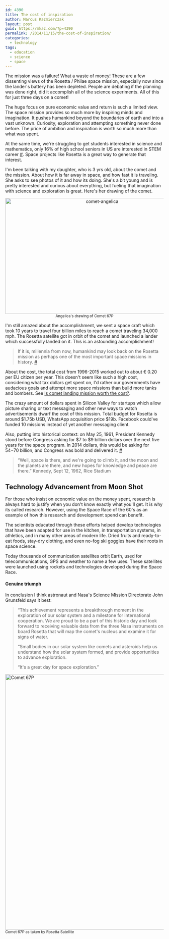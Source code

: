```yaml
---
id: 4390
title: The cost of inspiration
author: Marcus Kazmierczak
layout: post
guid: https://mkaz.com/?p=4390
permalink: /2014/11/15/the-cost-of-inspiration/
categories:
  - technology
tags:
  - education
  - science
  - space
---
```

The mission was a failure! What a waste of money! These are a few dissenting views of the Rosetta / Philae space mission, especially now since the lander's battery has been depleted. People are debating if the planning was done right, did it accomplish all of the science experiments. All of this for just three days on a comet!

The huge focus on pure economic value and return is such a limited view. The space mission provides so much more by inspiring minds and imagination. It pushes humankind beyond the boundaries of earth and into a vast unknown. Curiosity, exploration and attempting something never done before. The price of ambition and inspiration is worth so much more than what was spent.

At the same time, we're struggling to get students interested in science and mathematics, only 16% of high school seniors in US are interested in STEM career [#][1]. Space projects like Rosetta is a great way to generate that interest.

I'm been talking with my daughter, who is 3 yrs old, about the comet and the mission. About how it is far away in space, and how fast it is traveling. She asks to see photos of it and how its doing. She's a bit young and is pretty interested and curious about everything, but fueling that imagination with science and exploration is great. Here's her drawing of the comet.

<div align="center">
  <img src="https://mkaz.com/wp-content/uploads/2014/11/comet-angelica.jpg" alt="comet-angelica" width="600" height="367" class="size-full wp-image-4393" /><br /><small>Angelica's drawing of Comet 67P</small>
</div>



I'm still amazed about the accomplishment, we sent a space craft which took 10 years to travel four billion miles to reach a comet traveling 34,000 mph. The Rosetta satellite got in orbit of the comet and launched a lander which successfully landed on it. This is an astounding accomplishment!

> If it is, millennia from now, humankind may look back on the Rosetta mission as perhaps one of the most important space missions in history. [#][2] 

About the cost, the total cost from 1996-2015 worked out to about &euro; 0.20 per EU citizen per year. This doesn't seem like such a high cost, considering what tax dollars get spent on, I'd rather our governments have audacious goals and attempt more space missions than build more tanks and bombers. See [Is comet landing mission worth the cost?][3].

The crazy amount of dollars spent in Silicon Valley for startups which allow picture sharing or text messaging and other new ways to watch advertisements dwarf the cost of this mission. Total budget for Rosetta is around $1.75b USD, WhatsApp acquisition price $19b. Facebook could've funded 10 missions instead of yet another messaging client.

Also, putting into historical context: on May 25, 1961, President Kennedy stood before Congress asking for $7 to $9 billion dollars over the next five years for the space program. In 2014 dollars, this would be asking for $54-$70 billion, and Congress was bold and delivered it. [#][4]

> &#8220;Well, space is there, and we're going to climb it, and the moon and the planets are there, and new hopes for knowledge and peace are there.&#8221; Kennedy, Sept 12, 1962, Rice Stadium 

## Technology Advancement from Moon Shot

For those who insist on economic value on the money spent, research is always hard to justify when you don't know exactly what you'll get. It is why its called research. However, using the Space Race of the 60's as an example of how this research and development spend can benefit.

The scientists educated through these efforts helped develop technologies that have been adapted for use in the kitchen, in transportation systems, in athletics, and in many other areas of modern life. Dried fruits and ready-to-eat foods, stay-dry clothing, and even no-fog ski goggles have their roots in space science.

Today thousands of communication satellites orbit Earth, used for telecommunications, GPS and weather to name a few uses. These satellites were launched using rockets and technologies developed during the Space Race.

#### Genuine triumph

In conclusion I think astronaut and Nasa's Science Mission Directorate John Grunsfeld says it best:

> &#8220;This achievement represents a breakthrough moment in the exploration of our solar system and a milestone for international cooperation. We are proud to be a part of this historic day and look forward to receiving valuable data from the three Nasa instruments on board Rosetta that will map the comet's nucleus and examine it for signs of water.
> 
> &#8220;Small bodies in our solar system like comets and asteroids help us understand how the solar system formed, and provide opportunities to advance exploration.
> 
> &#8220;It's a great day for space exploration.&#8221; 



<div>
  <img src="https://mkaz.com/wp-content/uploads/2014/11/comet679-wikipedia.jpg" alt="Comet 67P" width="1024" height="810" class="aligncenter size-full wp-image-4392" /> <small> Comet 67P as taken by Rosetta Satellite </small>
</div>

 [1]: http://www.ed.gov/stem
 [2]: http://www.digitaltrends.com/cool-tech/another-giant-step-rosetta-lander-reaches-surface-comet-67p/
 [3]: http://www.bbc.com/news/science-environment-30038871
 [4]: http://www.space.com/11772-president-kennedy-historic-speech-moon-space.html